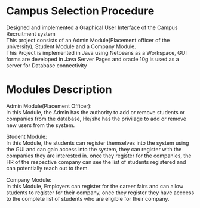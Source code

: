 # Campus Selection Procedure
Designed and implemented a Graphical User Interface of the Campus Recruitment system  
This project consists of an Admin Module(Placement officer of the university), Student Module and a Company Module.  
This Project is implemented in Java using Netbeans as a Workspace, GUI forms are developed in Java Server Pages and oracle 10g is used as a server for Database connectivity

# Modules Description

Admin Module(Placement Officer):  
In this Module, the Admin has the authority to add or remove students or companies from the database, He/she has the privilage to add or remove new users from the system.  

Student Module:  
In this Module, the students can register themselves into the system using the GUI and can gain access into the system, they can register with the companies they are interested in. once they register for the companies, the HR of the respective company can see the list of students registered and can potentially reach out to them.

Company Module:  
In this Module, Employers can register for the career fairs and can allow students to register for their company, once they register they have acccess to the complete list of students who are eligible for their company. 
